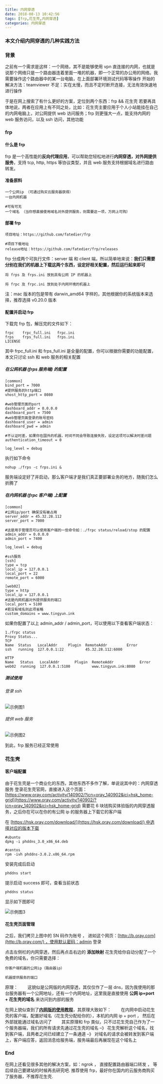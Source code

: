 ```yaml
---
title: 内网穿透
date: 2018-08-13 10:42:56
tags: [frp,花生壳,内网穿透]
categories: 内网穿透
---
```

### 本文介绍内网穿透的几种实践方法
<!-- more -->
### 背景

之前有一个需求是这样：一个网络，其不是能够使用 vpn 直连接的内网，也就是说那个网络只是一个路由器连着里面一堆的机器，即一个正常的办公用的网络。我需要操作这个路由器中的某一台电脑，在上面部署环境测试代码等等操作
开始的解决方法：teamviewer
不足：实在太慢，而且不定时断开连接，无法有效快速地进行操作

于是在网上搜索了有什么更好的方案，定位到两个东西：frp && 花生壳
若要再具体地说，两者在应用上有不同之处，比如：花生壳主要应用于个人小站能挂在自己的内网电脑上，对公网提供 web 访问服务；frp 则更强大一点，能支持内网的 web 服务访问，以及 ssh 访问，其他功能

### frp

#### 什么是 frp

frp 是一个高性能的**反向代理应用**，可以帮助您轻松地进行**内网穿透，对外网提供服务**，支持 tcp, http, https 等协议类型，并且 web 服务支持根据域名进行路由转发。

#### 准备原料
```
一个公网ip （可通过购买云服务器获得）
一台内网机器

#可有可无
一个域名 （当你想直接使用域名对外提供服务，则需要这一项，万网上可购）
```
#### 部署 frp
```
项目地址：https://github.com/fatedier/frp

#项目下载地址
release地址：https://github.com/fatedier/frp/releases
```
frp 分成两个可执行文件：server 端 和 client 端，所以简单地来说：**我们只需要分别在我们的机器上下载这两个东西，设定好相关配置，然后运行起来即可**
```
将 frps 及 frps.ini 放到具有公网 IP 的机器上

将 frpc 及 frpc.ini 放到处于内网环境的机器上
```
注：mac 版本的包是带有 darwin_amd64 字样的，其他根据你的系统版本来选择，推荐选择 v0.20.0 版本

#### 配置并启动 frp

下载完 frp 包，解压完的文件如下：
```
frpc	frpc_full.ini	frpc.ini
frps	frps_full.ini   frps.ini
LICENSE
```
其中 frpc_full.ini 和 frps_full.ini 是全量的配置，你可以根据你需要的功能配置，本文只讨论 ssh 和 web 服务的相关配置

##### 在公网机器 (frps 服务端) 的配置
```
[common]
bind_port = 7000
#提供服务的http端口
vhost_http_port = 8080

#web管理页面的port
dashboard_addr = 0.0.0.0
dashboard_port = 7500
#web管理页面登录的账号密码
dashboard_user = admin
dashboard_pwd = admin

#不认证时差，如果你在国外的机器，时间不同会导致连接失败，设定这项可以解决时差问题
authentication_timeout = 0

log_level = debug
```
执行如下命令
```
nohup ./frps -c frps.ini &
```
服务端设定好了并启动，那么客户端才是我们真正要部署业务的地方，随我们怎么折腾了

##### 在内网机器 (frpc 客户端) 上配置
```
[common]
#公网ip/port 确保没有被占用
server_addr = 45.32.28.112
server_port = 7000

#这是用于管理员可以使用客户端的一些命令如：./frpc status/reload/stop 的配置
admin_addr = 0.0.0.0
admin_port = 7400

log_level = debug

#ssh服务
[ssh]
type = tcp
local_ip = 127.0.0.1
local_port = 22
remote_port = 6000

[web02]
type = http
local_ip = 127.0.0.1
#这是内网机器对外提供服务的端口
local_port = 5100
#若没有域名则此项省略
custom_domains = www.tingyun.ink
```
如果你配置了以上 admin_addr / admin_port，可以使用以下查看客户端状态：
```
1./frpc status
Proxy Status...
TCP
Name  Status   LocalAddr     Plugin  RemoteAddr         Error
ssh   running  127.0.0.1:22          45.32.28.112:6000

HTTP
Name   Status   LocalAddr       Plugin  RemoteAddr            Error
web02  running  127.0.0.1:5100          www.tingyun.ink:8080
```
##### 测试使用

###### 登录 ssh

![示例图1](/内网穿透/1.png)

###### 提供 web 服务

![示例图2](/内网穿透/2.png)

到此，frp 服务已经正常使用

### 花生壳

#### 客户端配置

由于花生壳是一个商业化的东西，其他东西不多作了解，单说说其中的：内网穿透 服务
登录花生壳官网，直接进入这个页面：[https://www.oray.com/activity/140902/?icn=oray_140902&ici=hsk_home-grid](https://www.oray.com/activity/140902/?icn=oray_140902&ici=hsk_home-grid)
需要花 6 块钱购买体验版的内网穿透服务，之后你在可以在你的有公网 ip 的服务器上下载它的客户端

在 [https://hsk.oray.com/download/](https://hsk.oray.com/download/) 中选择对应的版本下载
```
#ubuntu
dpkg -i phddns_3.0_x86_64.deb

#centos
rpm -ivh phddns-3.0.2.x86_64.rpm
```

安装完成后启动
```
phddns start
```
提示启动 success 即可，查看当前状态
```
phddns status
```
显示如下图即可

![示例图3](/内网穿透/3.png)

#### 花生壳页面管理

之后，我们拷贝上图中的 SN 码作为账号 ， 进如这个网页：[http://b.oray.com](http://b.oray.com/) ，使用默认密码：admin 登录

点击左侧栏的内网穿透，然后再点击右边的 **添加映射**
花生壳给你自动分配了一个免费的域名，你只需要选择：
```
你客户端机器的公网ip（路由器ip）

机器提供服务的端口
```
原理：
　　这貌似是公网版的内网穿透，其仅仅作了一层 dns，因为我使用的那台服务器有一个公网地址，还有一个内网地址，这里我是直接使用 **公网 ip+port + 花生壳的域名** 来访问到内部的服务

在网上貌似查到了[**内网版的使用教程**](https://www.jianshu.com/p/a3cda7d1ca63)，其原理大致如下：
　　在内网中启动花生壳的客户端，配置好域名（花生壳分配给你的），本机的内网 ip + port ， 然后在外部就能通过域名访问了
　　其实原理和 frp 类似，只不过花生壳自己作为了一个服务器端，我们的所有请求先通过花生壳的域名 –》 花生壳解析这个域名，找到客户端，且两者之间已经建立了一条通道 –》 对域名的请求会被转发到客户端上，客户端应答，返回消息给服务端，服务端最后再展现在这个域名上

### End

在网上还看见很多其他的解决方案，如：ngrok ， 直接配置路由器端口转发 ， 等后续自己要建站的时候再去研究吧.
推荐使用 frp，最好你在国内的云服务商购买了服务器，不推荐花生壳.
